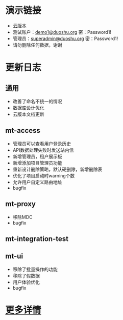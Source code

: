 # 演示链接
- [云版本](https://www.duoshu.xyz)
- 测试账户：demo1@duoshu.org 密：Password1!
- 管理员：superadmin@duoshu.org 密：Password1!
- 请勿删除任何数据，谢谢
# 更新日志
## 通用
- 改善了命名不统一的情况
- 数据库设计优化
- 云版本文档更新
## mt-access
- 管理员可以查看用户登录历史
- API数据处理失败时发送站内信
- 新增管理员，租户展示板
- 新增添加项目管理员功能
- 重新设计删除策略，默认硬删除，新增删除表
- 优化了项目启动时warning个数
- 允许用户自定义路由地址
- bugfix
## mt-proxy
- 移除MDC
- bugfix
## mt-integration-test
## mt-ui
- 移除了批量操作的功能
- 移除了假数据
- 用户体验优化
- bugfix
# [更多详情](https://github.com/publicdevop2019/mt-auth/projects/12)